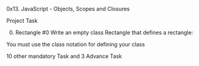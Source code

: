 0x13. JavaScript - Objects, Scopes and Closures

Project Task

0. Rectangle #0
Write an empty class Rectangle that defines a rectangle:

You must use the class notation for defining your class

10 other mandatory Task and 3 Advance Task
